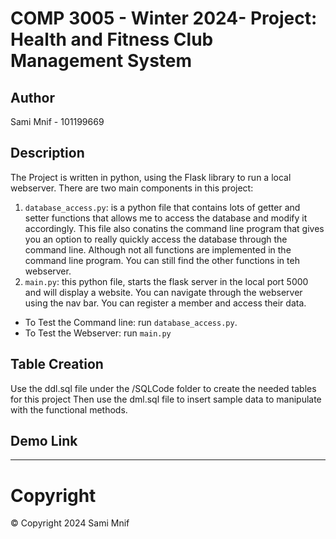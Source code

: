 # COMP 3005 - Winter 2024- Project: Health and Fitness Club Management System

## Author

Sami Mnif - 101199669

## Description

The Project is written in python, using the Flask library to run a local webserver.
There are two main components in this project:

1. `database_access.py`: is a python file that contains lots of getter and setter functions that allows me to access the
   database and modify it accordingly. This file also conatins the command line program that gives you an option to
   really quickly access the database through the command line. Although not all functions are implemented in the
   command line program. You can still find the other functions in teh webserver.
2. `main.py`: this python file, starts the flask server in the local port 5000 and will display a website. You can
   navigate through the webserver using the nav bar. You can register a member and access their data.

* To Test the Command line: run `database_access.py`.
* To Test the Webserver: run `main.py`
## Table Creation

Use the ddl.sql file under the /SQLCode folder to create the needed tables for this project
Then use the dml.sql file to insert sample data to manipulate with the functional methods.

## Demo Link

<hr>

# Copyright
© Copyright 2024 Sami Mnif
